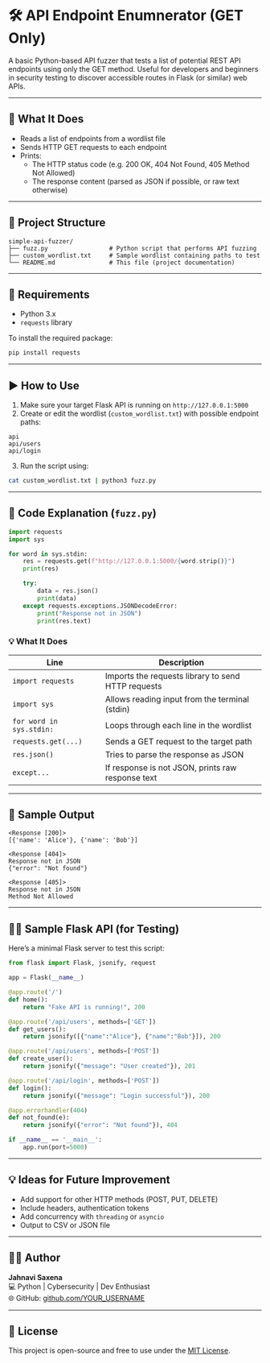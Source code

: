 # 🛠️ API Endpoint Enumnerator (GET Only)

A basic Python-based API fuzzer that tests a list of potential REST API endpoints using only the GET method. Useful for developers and beginners in security testing to discover accessible routes in Flask (or similar) web APIs.

---

## 🚀 What It Does

- Reads a list of endpoints from a wordlist file
- Sends HTTP GET requests to each endpoint
- Prints:
  - The HTTP status code (e.g. 200 OK, 404 Not Found, 405 Method Not Allowed)
  - The response content (parsed as JSON if possible, or raw text otherwise)

---

## 📂 Project Structure

```
simple-api-fuzzer/
├── fuzz.py                 # Python script that performs API fuzzing
├── custom_wordlist.txt     # Sample wordlist containing paths to test
└── README.md               # This file (project documentation)
```

---

## 🔧 Requirements

- Python 3.x
- `requests` library

To install the required package:

```bash
pip install requests
```

---

## ▶️ How to Use

1. Make sure your target Flask API is running on `http://127.0.0.1:5000`  
2. Create or edit the wordlist (`custom_wordlist.txt`) with possible endpoint paths:

```
api
api/users
api/login
```

3. Run the script using:

```bash
cat custom_wordlist.txt | python3 fuzz.py
```

---

## 📄 Code Explanation (`fuzz.py`)

```python
import requests
import sys

for word in sys.stdin:
    res = requests.get(f"http://127.0.0.1:5000/{word.strip()}")
    print(res)

    try:
        data = res.json()
        print(data)
    except requests.exceptions.JSONDecodeError:
        print("Response not in JSON")
        print(res.text)
```

### 💡 What It Does

| Line | Description |
|------|-------------|
| `import requests` | Imports the requests library to send HTTP requests |
| `import sys` | Allows reading input from the terminal (stdin) |
| `for word in sys.stdin:` | Loops through each line in the wordlist |
| `requests.get(...)` | Sends a GET request to the target path |
| `res.json()` | Tries to parse the response as JSON |
| `except...` | If response is not JSON, prints raw response text |

---

## 🧪 Sample Output

```
<Response [200]>
[{'name': 'Alice'}, {'name': 'Bob'}]

<Response [404]>
Response not in JSON
{"error": "Not found"}

<Response [405]>
Response not in JSON
Method Not Allowed
```

---

## 🧑‍💻 Sample Flask API (for Testing)

Here’s a minimal Flask server to test this script:

```python
from flask import Flask, jsonify, request

app = Flask(__name__)

@app.route('/')
def home():
    return "Fake API is running!", 200

@app.route('/api/users', methods=['GET'])
def get_users():
    return jsonify([{"name":"Alice"}, {"name":"Bob"}]), 200

@app.route('/api/users', methods=['POST'])
def create_user():
    return jsonify({"message": "User created"}), 201

@app.route('/api/login', methods=['POST'])
def login():
    return jsonify({"message": "Login successful"}), 200

@app.errorhandler(404)
def not_found(e):
    return jsonify({"error": "Not found"}), 404

if __name__ == '__main__':
    app.run(port=5000)
```

---

## 💡 Ideas for Future Improvement

- Add support for other HTTP methods (POST, PUT, DELETE)
- Include headers, authentication tokens
- Add concurrency with `threading` or `asyncio`
- Output to CSV or JSON file

---

## 👩‍💻 Author

**Jahnavi Saxena**  
💻 Python | Cybersecurity | Dev Enthusiast  
🌐 GitHub: [github.com/YOUR_USERNAME](https://github.com/YOUR_USERNAME)

---

## 📜 License

This project is open-source and free to use under the [MIT License](LICENSE).
